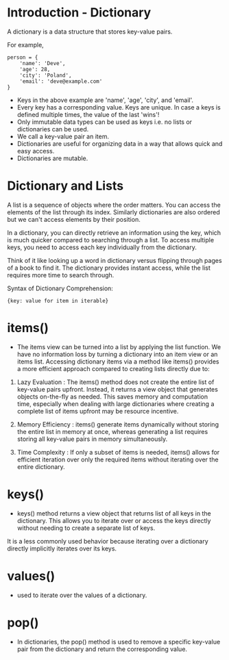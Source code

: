 # Introduction - Dictionary

A dictionary is a data structure that stores key-value pairs. 

For example, 
```
person = {
    'name': 'Deve',
    'age': 28,
    'city': 'Poland',
    'email': 'deve@example.com'
}
```
* Keys in the above example are 'name', 'age', 'city', and 'email'. 
* Every key has a corresponding value. Keys are unique. In case a keys is defined multiple times, the value of the last 'wins'!
* Only immutable data types can be used as keys i.e. no lists or dictionaries can be used. 
* We call a key-value pair an item. 
* Dictionaries are useful for organizing data in a way that allows quick and easy access. 
* Dictionaries are mutable.  

# Dictionary and Lists

A list is a sequence of objects where the order matters. You can access the elements of the list through its index. Similarly dictionaries are also ordered but we can't access elements by their position. 

In a dictionary, you can directly retrieve an information using the key, which is much quicker compared to searching through a list. To access multiple keys, you need to access each key individually from the dictionary.

Think of it like looking up a word in dictionary versus flipping through pages of a book to find it. The dictionary provides instant access, while the list requires more time to search through. 

Syntax of Dictionary Comprehension:
```
{key: value for item in iterable}

```

# items() 
- The items view can be turned into a list by applying the list function. We have no information loss by turning a dictionary into an item view or an items list. Accessing dictionary items via a method like items() provides a more efficient approach compared to creating lists directly due to: 

1. Lazy Evaluation : The items() method does not create the entire list of key-value pairs upfront. Instead, it returns a view object that generates objects on-the-fly as needed. This saves memory and computation time, especially when dealing with large dictionaries where creating a complete list of items upfront may be resource incentive. 

2. Memory Efficiency : items() generate items dynamically without storing the entire list in memory at once, whereas generating a list requires storing all key-value pairs in memory simultaneously. 

3. Time Complexity : If only a subset of items is needed, items() allows for efficient iteration over only the required items without iterating over the entire dictionary. 

# keys() 
- keys() method returns a view object that returns list of all keys in the dictionary. This allows you to iterate over or access the keys directly without needing to create a separate list of keys. 

It is a less commonly used behavior because iterating over a dictionary directly implicitly iterates over its keys. 

# values() 
- used to iterate over the values of a dictionary. 

# pop() 
- In dictionaries, the pop() method is used to remove a specific key-value pair from the dictionary and return the corresponding value. 






